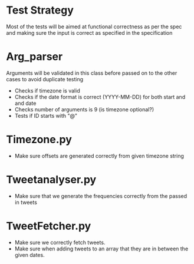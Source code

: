 # Test Strategy

Most of the tests will be aimed at functional correctness as per the spec
and making sure the input is correct as specified in the specification

# Arg_parser
Arguments will be validated in this class before passed on to the other
cases to avoid duplicate testing
- Checks if timezone is valid
- Checks if the date format is correct (YYYY-MM-DD) for both
start and and date
- Checks number of arguments is 9 (is timezone optional?)
- Tests if ID starts with "@"


# Timezone.py

- Make sure offsets are generated correctly from given timezone string
 
# Tweetanalyser.py

- Make sure that we generate the frequencies correctly from the passed in tweets

# TweetFetcher.py

- Make sure we correctly fetch tweets.
- Make sure when adding tweets to an array that they are in between the given dates.


